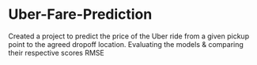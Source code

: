 # Uber-Fare-Prediction
Created a project to predict the price of the Uber ride from a given pickup point to the agreed dropoff location. Evaluating the models &amp; comparing their respective scores RMSE

